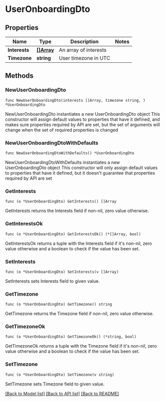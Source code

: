 # UserOnboardingDto

## Properties

Name | Type | Description | Notes
------------ | ------------- | ------------- | -------------
**Interests** | [**[]Array**](Array.md) | An array of interests | 
**Timezone** | **string** | User timezone in UTC | 

## Methods

### NewUserOnboardingDto

`func NewUserOnboardingDto(interests []Array, timezone string, ) *UserOnboardingDto`

NewUserOnboardingDto instantiates a new UserOnboardingDto object
This constructor will assign default values to properties that have it defined,
and makes sure properties required by API are set, but the set of arguments
will change when the set of required properties is changed

### NewUserOnboardingDtoWithDefaults

`func NewUserOnboardingDtoWithDefaults() *UserOnboardingDto`

NewUserOnboardingDtoWithDefaults instantiates a new UserOnboardingDto object
This constructor will only assign default values to properties that have it defined,
but it doesn't guarantee that properties required by API are set

### GetInterests

`func (o *UserOnboardingDto) GetInterests() []Array`

GetInterests returns the Interests field if non-nil, zero value otherwise.

### GetInterestsOk

`func (o *UserOnboardingDto) GetInterestsOk() (*[]Array, bool)`

GetInterestsOk returns a tuple with the Interests field if it's non-nil, zero value otherwise
and a boolean to check if the value has been set.

### SetInterests

`func (o *UserOnboardingDto) SetInterests(v []Array)`

SetInterests sets Interests field to given value.


### GetTimezone

`func (o *UserOnboardingDto) GetTimezone() string`

GetTimezone returns the Timezone field if non-nil, zero value otherwise.

### GetTimezoneOk

`func (o *UserOnboardingDto) GetTimezoneOk() (*string, bool)`

GetTimezoneOk returns a tuple with the Timezone field if it's non-nil, zero value otherwise
and a boolean to check if the value has been set.

### SetTimezone

`func (o *UserOnboardingDto) SetTimezone(v string)`

SetTimezone sets Timezone field to given value.



[[Back to Model list]](../README.md#documentation-for-models) [[Back to API list]](../README.md#documentation-for-api-endpoints) [[Back to README]](../README.md)


